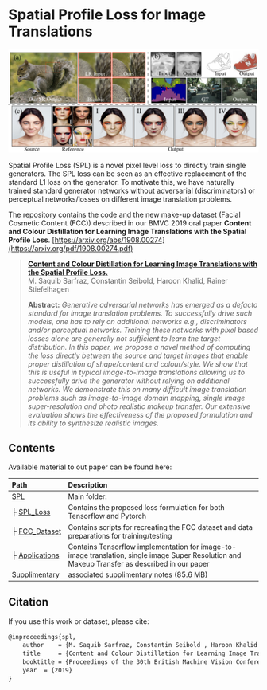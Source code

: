 # Spatial Profile Loss for Image Translations
![Title Image](./imgs/title_image_spl.png)

Spatial Profile Loss (SPL) is a novel pixel level loss to directly train single generators. The SPL loss can be seen as an effective replacement of the standard L1 loss on the generator. To motivate this, we have naturally trained standard generator networks without adversarial (discriminators) or perceptual networks/losses on different image translation problems.

The repository contains the code and the new make-up dataset (Facial Cosmetic Content (FCC)) described in our BMVC 2019 oral paper **Content and Colour Distillation for Learning Image Translations with the Spatial Profile Loss**. [https://arxiv.org/abs/1908.00274](https://arxiv.org/pdf/1908.00274.pdf) 

> [**Content and Colour Distillation for Learning Image Translations with the Spatial Profile Loss.**](https://arxiv.org/pdf/1908.00274.pdf)<br>
> M. Saquib Sarfraz, Constantin Seibold, Haroon Khalid, Rainer Stiefelhagen<br>
> 
>
> **Abstract:** *Generative adversarial networks has emerged as a defacto standard for image translation problems. To successfully drive such models, one has to rely on additional networks e.g., discriminators and/or perceptual networks. Training these networks with pixel based losses alone are generally not sufficient to learn the target distribution. In this paper, we propose a novel method of computing the loss directly between the source and target images that enable proper distillation of shape/content and colour/style.  We show that this is useful in typical image-to-image translations allowing us to successfully drive the generator without relying on additional networks.  We demonstrate this on many difficult image translation problems such as image-to-image domain mapping, single image super-resolution and photo realistic makeup transfer. Our extensive evaluation shows the effectiveness of the proposed formulation and its ability to synthesize realistic images.*

## Contents

Available material to out paper can be found here:

| Path | Description
| :--- | :----------
| [SPL](https://github.com/ssarfraz/SPL) | Main folder.
| &boxvr;&nbsp;[SPL_Loss](https://github.com/ssarfraz/SPL/SPL_Loss) | Contains the proposed loss formulation for both Tensorflow and Pytorch
| &boxvr;&nbsp;[FCC_Dataset](https://github.com/ssarfraz/SPL/FCC_Dataset) | Contains scripts for recreating the FCC dataset and data preparations for training/testing
| &boxvr;&nbsp;[Applications](https://github.com/ssarfraz/SPL/Tensorflow) | Contains Tensorflow implementation for image-to-image translation, single image Super Resolution and Makeup Transfer as described in our paper
| [Supplimentary](https://drive.google.com/file/d/1lkxO6lkzSClnGac2jcWuuBllMsAenETp/view?usp=sharing) | associated supplimentary notes (85.6 MB)



## Citation
If you use this work or dataset, please cite:
```latex
@inproceedings{spl,
    author    = {M. Saquib Sarfraz, Constantin Seibold , Haroon Khalid and Rainer Stiefelhagen}, 
    title     = {Content and Colour Distillation for Learning Image Translations with the Spatial Profile Loss}, 
    booktitle = {Proceedings of the 30th British Machine Vision Conference (BMVC)},
    year  = {2019}
}

```

